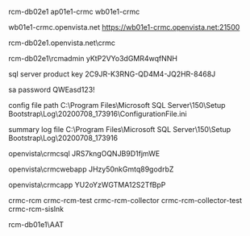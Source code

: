 rcm-db02e1
ap01e1-crmc
wb01e1-crmc

wb01e1-crmc.openvista.net
https://wb01e1-crmc.openvista.net:21500

rcm-db02e1.openvista.net\crmc

rcm-db02e1\rcmadmin
yKtP2VYo3dGMR4wqfNNH

sql server product key 2C9JR-K3RNG-QD4M4-JQ2HR-8468J

sa password QWEasd123!

config file path C:\Program Files\Microsoft SQL Server\150\Setup Bootstrap\Log\20200708_173916\ConfigurationFile.ini

summary log file C:\Program Files\Microsoft SQL Server\150\Setup Bootstrap\Log\20200708_173916

openvista\crmcsql
JRS7kngOQNJB9D1fjmWE

openvista\crmcwebapp
JHzy50nkGmtq89godrbZ

openvista\crmcapp
YU2oYzWGTMA12S2TfBpP

crmc-rcm
crmc-rcm-test
crmc-rcm-collector
crmc-rcm-collector-test
crmc-rcm-sislnk

rcm-db01e1\AAT
